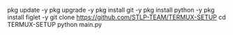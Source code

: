 pkg update -y
pkg upgrade -y
pkg install git -y
pkg install python -y
pkg install figlet -y
git clone https://github.com/STLP-TEAM/TERMUX-SETUP
cd TERMUX-SETUP
python main.py
